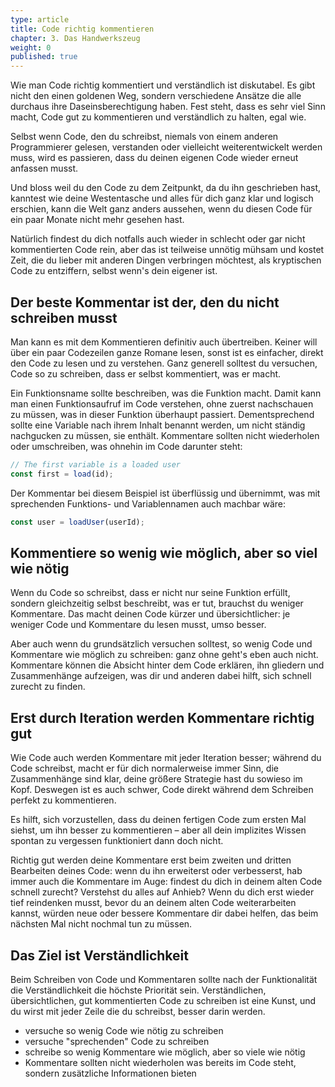 ```yaml
---
type: article
title: Code richtig kommentieren
chapter: 3. Das Handwerkszeug
weight: 0
published: true
---
```


Wie man Code richtig kommentiert und verständlich ist diskutabel. Es gibt nicht den einen goldenen Weg, sondern verschiedene Ansätze die alle durchaus ihre Daseinsberechtigung haben. Fest steht, dass es sehr viel Sinn macht, Code gut zu kommentieren und verständlich zu halten, egal wie.

Selbst wenn Code, den du schreibst, niemals von einem anderen Programmierer gelesen, verstanden oder vielleicht weiterentwickelt werden muss, wird es passieren, dass du deinen eigenen Code wieder erneut anfassen musst.

Und bloss weil du den Code zu dem Zeitpunkt, da du ihn geschrieben hast, kanntest wie deine Westentasche und alles für dich ganz klar und logisch erschien, kann die Welt ganz anders aussehen, wenn du diesen Code für ein paar Monate nicht mehr gesehen hast.

Natürlich findest du dich notfalls auch wieder in schlecht oder gar nicht kommentierten Code rein, aber das ist teilweise unnötig mühsam und kostet Zeit, die du lieber mit anderen Dingen verbringen möchtest, als kryptischen Code zu entziffern, selbst wenn's dein eigener ist.

## Der beste Kommentar ist der, den du nicht schreiben musst

Man kann es mit dem Kommentieren definitiv auch übertreiben. Keiner will über ein paar Codezeilen ganze Romane lesen, sonst ist es einfacher, direkt den Code zu lesen und zu verstehen. Ganz generell solltest du versuchen, Code so zu schreiben, dass er selbst kommentiert, was er macht.

Ein Funktionsname sollte beschreiben, was die Funktion macht. Damit kann man einen Funktionsaufruf im Code verstehen, ohne zuerst nachschauen zu müssen, was in dieser Funktion überhaupt passiert. Dementsprechend sollte eine Variable nach ihrem Inhalt benannt werden, um nicht ständig nachgucken zu müssen, sie enthält. Kommentare sollten nicht wiederholen oder umschreiben, was ohnehin im Code darunter steht:

```js
// The first variable is a loaded user
const first = load(id);
```

Der Kommentar bei diesem Beispiel ist überflüssig und übernimmt, was mit sprechenden Funktions- und Variablennamen auch machbar wäre:

```js
const user = loadUser(userId);
```

## Kommentiere so wenig wie möglich, aber so viel wie nötig

Wenn du Code so schreibst, dass er nicht nur seine Funktion erfüllt, sondern gleichzeitig selbst beschreibt, was er tut, brauchst du weniger Kommentare. Das macht deinen Code kürzer und übersichtlicher: je weniger Code und Kommentare du lesen musst, umso besser.

Aber auch wenn du grundsätzlich versuchen solltest, so wenig Code und Kommentare wie möglich zu schreiben: ganz ohne geht's eben auch nicht. Kommentare können die Absicht hinter dem Code erklären, ihn gliedern und Zusammenhänge aufzeigen, was dir und anderen dabei hilft, sich schnell zurecht zu finden.

## Erst durch Iteration werden Kommentare richtig gut

Wie Code auch werden Kommentare mit jeder Iteration besser; während du Code schreibst, macht er für dich normalerweise immer Sinn, die Zusammenhänge sind klar, deine größere Strategie hast du sowieso im Kopf. Deswegen ist es auch schwer, Code direkt während dem Schreiben perfekt zu kommentieren.

Es hilft, sich vorzustellen, dass du deinen fertigen Code zum ersten Mal siehst, um ihn besser zu kommentieren – aber all dein implizites Wissen spontan zu vergessen funktioniert dann doch nicht.

Richtig gut werden deine Kommentare erst beim zweiten und dritten Bearbeiten deines Code: wenn du ihn erweiterst oder verbesserst, hab immer auch die Kommentare im Auge: findest du dich in deinem alten Code schnell zurecht? Verstehst du alles auf Anhieb? Wenn du dich erst wieder tief reindenken musst, bevor du an deinem alten Code weiterarbeiten kannst, würden neue oder bessere Kommentare dir dabei helfen, das beim nächsten Mal nicht nochmal tun zu müssen.

## Das Ziel ist Verständlichkeit

Beim Schreiben von Code und Kommentaren sollte nach der Funktionalität die Verständlichkeit die höchste Priorität sein. Verständlichen, übersichtlichen, gut kommentierten Code zu schreiben ist eine Kunst, und du wirst mit jeder Zeile die du schreibst, besser darin werden.

- versuche so wenig Code wie nötig zu schreiben
- versuche "sprechenden" Code zu schreiben
- schreibe so wenig Kommentare wie möglich, aber so viele wie nötig
- Kommentare sollten nicht wiederholen was bereits im Code steht, sondern zusätzliche Informationen bieten

<img src="https://vg09.met.vgwort.de/na/09a580f4b5714301a099bcf671a3a692" width="1" height="1" alt="">
